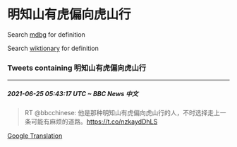 # 明知山有虎偏向虎山行

Search [mdbg](https://www.mdbg.net/chinese/dictionary?page=worddict&wdrst=0&wdqb=明知山有虎偏向虎山行) for definition

Search [wiktionary](https://en.wiktionary.org/wiki/明知山有虎偏向虎山行) for definition

### Tweets containing 明知山有虎偏向虎山行

___
##### 2021-06-25 05:43:17 UTC ~ BBC News 中文
> RT @bbcchinese: 他是那种明知山有虎偏向虎山行的人，不时选择走上一条可能有麻烦的道路。https://t.co/nzkaydDhLS

[Google Translation](https://translate.google.com/?hi=en&tab=TT&sl=zh-CN&tl=en&op=translate&text=RT+%40bbcchinese%3A+%E4%BB%96%E6%98%AF%E9%82%A3%E7%A7%8D%E6%98%8E%E7%9F%A5%E5%B1%B1%E6%9C%89%E8%99%8E%E5%81%8F%E5%90%91%E8%99%8E%E5%B1%B1%E8%A1%8C%E7%9A%84%E4%BA%BA%EF%BC%8C%E4%B8%8D%E6%97%B6%E9%80%89%E6%8B%A9%E8%B5%B0%E4%B8%8A%E4%B8%80%E6%9D%A1%E5%8F%AF%E8%83%BD%E6%9C%89%E9%BA%BB%E7%83%A6%E7%9A%84%E9%81%93%E8%B7%AF%E3%80%82https%3A%2F%2Ft.co%2FnzkaydDhLS)
